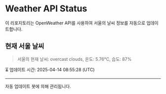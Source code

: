 
# Weather API Status

이 리포지토리는 OpenWeather API를 사용하여 서울의 날씨 정보를 자동으로 업데이트합니다.

## 현재 서울 날씨
> 서울의 현재 날씨: overcast clouds, 온도: 5.76°C, 습도: 87%

⏳ 업데이트 시간: 2025-04-14 08:55:28 (UTC)

---
자동 업데이트 봇에 의해 관리됩니다.

